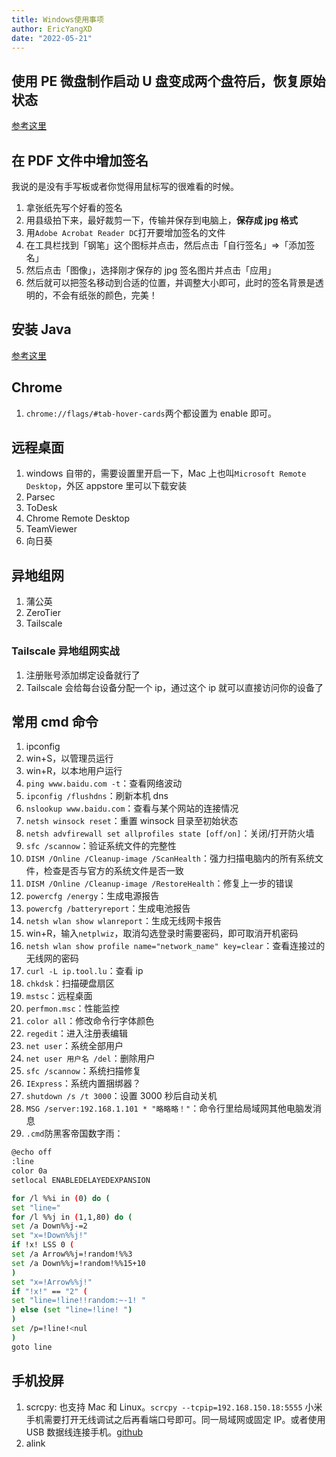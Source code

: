 ```yaml
---
title: Windows使用事项
author: EricYangXD
date: "2022-05-21"
---
```


## 使用 PE 微盘制作启动 U 盘变成两个盘符后，恢复原始状态

[参考这里](https://blog.csdn.net/qq_33188180/article/details/108335615)

## 在 PDF 文件中增加签名

我说的是没有手写板或者你觉得用鼠标写的很难看的时候。

1. 拿张纸先写个好看的签名
2. 用县级拍下来，最好裁剪一下，传输并保存到电脑上，**保存成 jpg 格式**
3. 用`Adobe Acrobat Reader DC`打开要增加签名的文件
4. 在工具栏找到「钢笔」这个图标并点击，然后点击「自行签名」=>「添加签名」
5. 然后点击「图像」，选择刚才保存的 jpg 签名图片并点击「应用」
6. 然后就可以把签名移动到合适的位置，并调整大小即可，此时的签名背景是透明的，不会有纸张的颜色，完美！

## 安装 Java

[参考这里](https://www.runoob.com/w3cnote/windows10-java-setup.html)

## Chrome

1. `chrome://flags/#tab-hover-cards`两个都设置为 enable 即可。

## 远程桌面

1. windows 自带的，需要设置里开启一下，Mac 上也叫`Microsoft Remote Desktop`，外区 appstore 里可以下载安装
2. Parsec
3. ToDesk
4. Chrome Remote Desktop
5. TeamViewer
6. 向日葵

## 异地组网

1. 蒲公英
2. ZeroTier
3. Tailscale

### Tailscale 异地组网实战

1. 注册账号添加绑定设备就行了
2. Tailscale 会给每台设备分配一个 ip，通过这个 ip 就可以直接访问你的设备了

## 常用 cmd 命令

1. ipconfig
2. win+S，以管理员运行
3. win+R，以本地用户运行
4. `ping www.baidu.com -t`：查看网络波动
5. `ipconfig /flushdns`：刷新本机 dns
6. `nslookup www.baidu.com`：查看与某个网站的连接情况
7. `netsh winsock reset`：重置 winsock 目录至初始状态
8. `netsh advfirewall set allprofiles state [off/on]`：关闭/打开防火墙
9. `sfc /scannow`：验证系统文件的完整性
10. `DISM /Online /Cleanup-image /ScanHealth`：强力扫描电脑内的所有系统文件，检查是否与官方的系统文件是否一致
11. `DISM /Online /Cleanup-image /RestoreHealth`：修复上一步的错误
12. `powercfg /energy`：生成电源报告
13. `powercfg /batteryreport`：生成电池报告
14. `netsh wlan show wlanreport`：生成无线网卡报告
15. win+R，输入`netplwiz`，取消勾选登录时需要密码，即可取消开机密码
16. `netsh wlan show profile name="network_name" key=clear`：查看连接过的无线网的密码
17. `curl -L ip.tool.lu`：查看 ip
18. `chkdsk`：扫描硬盘扇区
19. `mstsc`：远程桌面
20. `perfmon.msc`：性能监控
21. `color all`：修改命令行字体颜色
22. `regedit`：进入注册表编辑
23. `net user`：系统全部用户
24. `net user 用户名 /del`：删除用户
25. `sfc /scannow`：系统扫描修复
26. `IExpress`：系统内置捆绑器？
27. `shutdown /s /t 3000`：设置 3000 秒后自动关机
28. `MSG /server:192.168.1.101 * "略略略！"`：命令行里给局域网其他电脑发消息
29. `.cmd`防黑客帝国数字雨：

```sh
@echo off
:line
color 0a
setlocal ENABLEDELAYEDEXPANSION

for /l %%i in (0) do (
set "line="
for /l %%j in (1,1,80) do (
set /a Down%%j-=2
set "x=!Down%%j!"
if !x! LSS 0 (
set /a Arrow%%j=!random!%%3
set /a Down%%j=!random!%%15+10
)
set "x=!Arrow%%j!"
if "!x!" == "2" (
set "line=!line!!random:~-1! "
) else (set "line=!line! ")
)
set /p=!line!<nul
)
goto line
```

## 手机投屏

1. scrcpy: 也支持 Mac 和 Linux。`scrcpy --tcpip=192.168.150.18:5555` 小米手机需要打开无线调试之后再看端口号即可。同一局域网或固定 IP。或者使用 USB 数据线连接手机。[github](https://github.com/Genymobile/scrcpy)
2. alink
